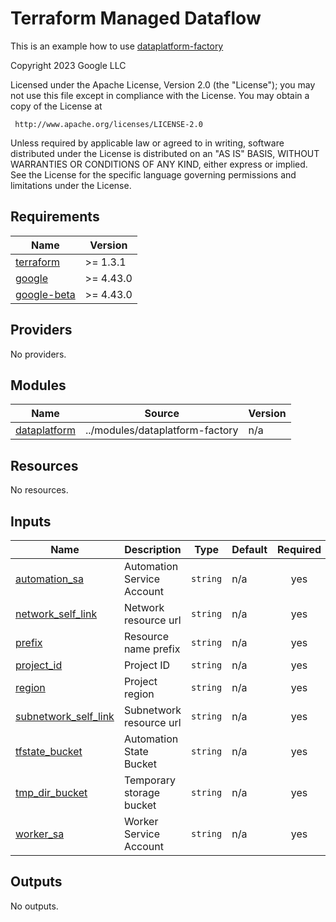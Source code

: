 # Terraform Managed Dataflow

This is an example how to use [dataplatform-factory](https://github.com/majduk/tf-dataplatform-factory)

Copyright 2023 Google LLC

Licensed under the Apache License, Version 2.0 (the "License");
you may not use this file except in compliance with the License.
You may obtain a copy of the License at

     http://www.apache.org/licenses/LICENSE-2.0

Unless required by applicable law or agreed to in writing, software
distributed under the License is distributed on an "AS IS" BASIS,
WITHOUT WARRANTIES OR CONDITIONS OF ANY KIND, either express or implied.
See the License for the specific language governing permissions and
limitations under the License.

## Requirements

| Name | Version |
|------|---------|
| <a name="requirement_terraform"></a> [terraform](#requirement\_terraform) | >= 1.3.1 |
| <a name="requirement_google"></a> [google](#requirement\_google) | >= 4.43.0 |
| <a name="requirement_google-beta"></a> [google-beta](#requirement\_google-beta) | >= 4.43.0 |

## Providers

No providers.

## Modules

| Name | Source | Version |
|------|--------|---------|
| <a name="module_dataplatform"></a> [dataplatform](#module\_dataplatform) | ../modules/dataplatform-factory | n/a |

## Resources

No resources.

## Inputs

| Name | Description | Type | Default | Required |
|------|-------------|------|---------|:--------:|
| <a name="input_automation_sa"></a> [automation\_sa](#input\_automation\_sa) | Automation Service Account | `string` | n/a | yes |
| <a name="input_network_self_link"></a> [network\_self\_link](#input\_network\_self\_link) | Network resource url | `string` | n/a | yes |
| <a name="input_prefix"></a> [prefix](#input\_prefix) | Resource name prefix | `string` | n/a | yes |
| <a name="input_project_id"></a> [project\_id](#input\_project\_id) | Project ID | `string` | n/a | yes |
| <a name="input_region"></a> [region](#input\_region) | Project region | `string` | n/a | yes |
| <a name="input_subnetwork_self_link"></a> [subnetwork\_self\_link](#input\_subnetwork\_self\_link) | Subnetwork resource url | `string` | n/a | yes |
| <a name="input_tfstate_bucket"></a> [tfstate\_bucket](#input\_tfstate\_bucket) | Automation State Bucket | `string` | n/a | yes |
| <a name="input_tmp_dir_bucket"></a> [tmp\_dir\_bucket](#input\_tmp\_dir\_bucket) | Temporary storage bucket | `string` | n/a | yes |
| <a name="input_worker_sa"></a> [worker\_sa](#input\_worker\_sa) | Worker Service Account | `string` | n/a | yes |

## Outputs

No outputs.
